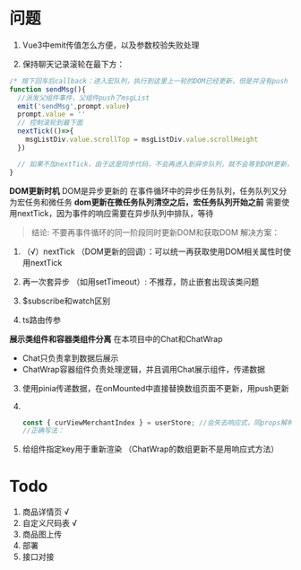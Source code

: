 # 问题
1. Vue3中emit传值怎么方便，以及参数校验失败处理

2. 保持聊天记录滚轮在最下方：
```js
/* 按下回车后callback：进入宏队列，执行到这里上一轮的DOM已经更新，但是并没有push */
function sendMsg(){
  //派发父组件事件，父组件push了msgList
  emit('sendMsg',prompt.value) 
  prompt.value = ''
  // 控制滚轮到最下面
  nextTick(()=>{
    msgListDiv.value.scrollTop = msgListDiv.value.scrollHeight
  })

  // 如果不加nextTick，由于这是同步代码，不会再进入到异步队列，就不会等到DOM更新，所以会少一个msg的高度！
}
```

**DOM更新时机**
DOM是异步更新的
在事件循环中的异步任务队列，任务队列又分为宏任务和微任务
**dom更新在微任务队列清空之后，宏任务队列开始之前**
需要使用nextTick，因为事件的响应需要在异步队列中排队，等待

> 结论: 不要再事件循环的同一阶段同时更新DOM和获取DOM
> 解决方案：
1. （√）nextTick （DOM更新的回调）：可以统一再获取使用DOM相关属性时使用nextTick 
2. 再一次套异步 （如用setTimeout）: 不推荐，防止嵌套出现该类问题



3. $subscribe和watch区别
4. ts路由传参



**展示类组件和容器类组件分离**
在本项目中的Chat和ChatWrap
- Chat只负责拿到数据后展示
- ChatWrap容器组件负责处理逻辑，并且调用Chat展示组件，传递数据




3. 使用pinia传递数据，在onMounted中直接替换数组页面不更新，用push更新



4. ​

   ```js
   const { curViewMerchantIndex } = userStore; //会失去响应式，同props解构
   //正确写法：

   ```

  
5. 给组件指定key用于重新渲染 （ChatWrap的数组更新不是用响应式方法）



# Todo
1. 商品详情页 √
2. 自定义尺码表 √
3. 商品图上传
4. 部署
5. 接口对接